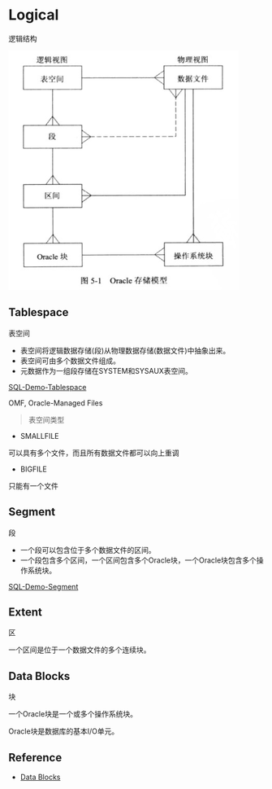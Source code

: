 # Logical
逻辑结构


![Oracle存储模型](../img/OracleDB_Storage_Model.png)

## Tablespace
表空间

- 表空间将逻辑数据存储(段)从物理数据存储(数据文件)中抽象出来。
- 表空间可由多个数据文件组成。
- 元数据作为一组段存储在SYSTEM和SYSAUX表空间。

[SQL-Demo-Tablespace](../../scripts/arch/storage_tablespace.sql)

OMF, Oracle-Managed Files

> 表空间类型

- SMALLFILE

可以具有多个文件，而且所有数据文件都可以向上重调

- BIGFILE

只能有一个文件

## Segment
段

- 一个段可以包含位于多个数据文件的区间。
- 一个段包含多个区间，一个区间包含多个Oracle块，一个Oracle块包含多个操作系统块。

[SQL-Demo-Segment](../../scripts/arch/storage_segment.sql)


## Extent
区

一个区间是位于一个数据文件的多个连续块。


## Data Blocks
块

一个Oracle块是一个或多个操作系统块。

Oracle块是数据库的基本I/O单元。


## Reference

- [Data Blocks](https://docs.oracle.com/cd/E11882_01/server.112/e40540/logical.htm#CNCPT302)